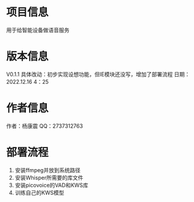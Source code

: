 # 项目信息
用于给智能设备做语音服务
# 版本信息
V0.1.1
具体改动：初步实现设想功能，但IE模块还没写，增加了部署流程
日期：2022.12.16 4：25
# 作者信息
作者：杨康震
QQ：2737312763
# 部署流程
1. 安装ffmpeg并放到系统路径
2. 安装Whisper所需要的库文件
3. 安装picovoice的VAD和KWS库
4. 训练自己的KWS模型
